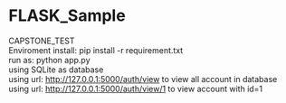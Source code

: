 # FLASK_Sample
CAPSTONE_TEST  
Enviroment install: pip install -r requirement.txt  
run as: python app.py  
using SQLite as database  
using url: http://127.0.0.1:5000/auth/view to view all account in database  
using url: http://127.0.0.1:5000/auth/view/1 to view account with id=1  
